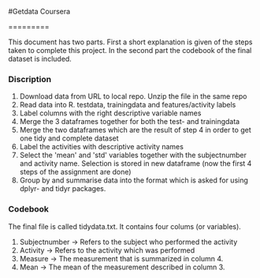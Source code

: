 #Getdata Coursera

=========

This document has two parts. First a short explanation is given of the steps taken to complete this project. 
In the second part the codebook of the final dataset is included.

### Discription

1. Download data from URL to local repo. Unzip the file in the same repo
2. Read data into R. testdata, trainingdata and features/activity labels
3. Label columns with the right descriptive variable names
4. Merge the 3 dataframes together for both the test- and trainingdata
5. Merge the two dataframes which are the result of step 4 in order to get one tidy and complete dataset
6. Label the activities with descriptive activity names
7. Select the 'mean' and 'std' variables together with the subjectnumber and activity name. Selection is stored in new dataframe
    (now the first 4 steps of the assignment are done)
8. Group by and summarise data into the format which is asked for using dplyr- and tidyr packages.


### Codebook

The final file is called tidydata.txt. It contains four colums (or variables).

1. Subjectnumber -> Refers to the subject who performed the activity
2. Activity -> Refers to the activity which was performed 
3. Measure -> The measurement that is summarized in column 4.
4. Mean -> The mean of the measurement described in column 3.
